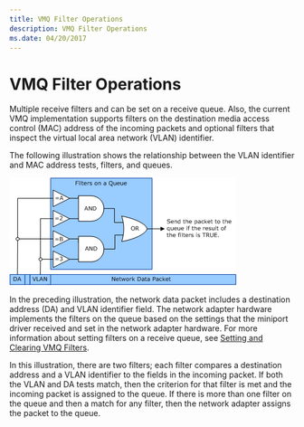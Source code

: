 ```yaml
---
title: VMQ Filter Operations
description: VMQ Filter Operations
ms.date: 04/20/2017
---
```


# VMQ Filter Operations





Multiple receive filters and can be set on a receive queue. Also, the current VMQ implementation supports filters on the destination media access control (MAC) address of the incoming packets and optional filters that inspect the virtual local area network (VLAN) identifier.

The following illustration shows the relationship between the VLAN identifier and MAC address tests, filters, and queues.

![diagram illustrating the relationship between vlan identifier and mac address tests, filters, and queues.](images/vmqfilter.png)

In the preceding illustration, the network data packet includes a destination address (DA) and VLAN identifier field. The network adapter hardware implements the filters on the queue based on the settings that the miniport driver received and set in the network adapter hardware. For more information about setting filters on a receive queue, see [Setting and Clearing VMQ Filters](setting-and-clearing-vmq-filters.md).

In this illustration, there are two filters; each filter compares a destination address and a VLAN identifier to the fields in the incoming packet. If both the VLAN and DA tests match, then the criterion for that filter is met and the incoming packet is assigned to the queue. If there is more than one filter on the queue and then a match for any filter, then the network adapter assigns the packet to the queue.

 

 





